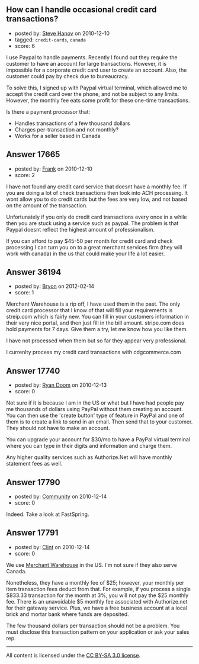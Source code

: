 ## How can I handle occasional credit card transactions?

- posted by: [Steve Hanov](https://stackexchange.com/users/-1/1958-steve-hanov) on 2010-12-10
- tagged: `credit-cards`, `canada`
- score: 6

I use Paypal to handle payments. Recently I found out they require the customer to have an account for large transactions. However, it is impossible for a corporate credit card user to create an account. Also, the customer could pay by check due to bureaucracy. 

To solve this, I signed up with Paypal virtual terminal, which allowed me to accept the credit card over the phone, and not be subject to any limits. However, the monthly fee eats some profit for these one-time transactions.

Is there a payment processor that:

 * Handles transactions of a few thousand dollars
 * Charges per-transaction and not monthly?
 * Works for a seller based in Canada
 


## Answer 17665

- posted by: [Frank](https://stackexchange.com/users/-1/4858-frank) on 2010-12-10
- score: 2

I have not found any credit card service that doesnt have a monthly fee.  If you are doing a lot of check transactions then look into ACH processing.  It wont allow you to do credit cards but the fees are very low, and not based on the amount of the transaction.

Unfortunately if you only do credit card transactions every once in a while then you are stuck using a service such as paypal.  The problem is that Paypal doesnt reflect the highest amount of professionalism. 

If you can afford to pay $45-50 per month for credit card and check processing I can turn you on to a great merchant services firm (they will work with canada) in the us that could make your life a lot easier. 




## Answer 36194

- posted by: [Bryon](https://stackexchange.com/users/-1/16432-bryon) on 2012-02-14
- score: 1

Merchant Warehouse is a rip off, I have used them in the past.  The only credit card processor that I know of that will fill your requirements is streip.com which is fairly new.  You can fill in your customers information in their very nice portal, and then just fill in the bill amount.  stripe.com does hold payments for 7 days.  Give them a try, let me know how you like them.

I have not processed when them but so far they appear very professional.

I currenlty process my credit card transactions with cdgcommerce.com


## Answer 17740

- posted by: [Ryan Doom](https://stackexchange.com/users/-1/5655-ryan-doom) on 2010-12-13
- score: 0

Not sure if it is because I am in the US or what but I have had people pay me thousands of dollars using PayPal without them creating an account.  You can then use the 'create button' type of feature in PayPal and one of them is to create a link to send in an email.  Then send that to your customer. They should not have to make an account.

You can upgrade your account for $30/mo to have a PayPal virtual terminal where you can type in their digits and information and charge them.

Any higher quality services such as Authorize.Net will have monthly statement fees as well.


## Answer 17790

- posted by: [Community](https://stackexchange.com/users/-1/-1-community) on 2010-12-14
- score: 0

Indeed.  Take a look at FastSpring.


## Answer 17791

- posted by: [Clint](https://stackexchange.com/users/-1/1100-clint) on 2010-12-14
- score: 0

<p>We use <a href="http://merchantwarehouse.com/" rel="nofollow">Merchant Warehouse</a> in the US. I'm not sure if they also serve Canada.</p>

<p>Nonetheless, they have a monthly fee of $25; however, your monthly per item transaction fees deduct from that. For example, if you process a single $833.33 transaction for the month at 3%, you will not pay the $25 monthly fee. There is an unavoidable $5 monthly fee associated with Authorize.net for their gateway service. Plus, we have a free business account at a local brick and mortar bank where funds are deposited.</p>

<p>The few thousand dollars per transaction should not be a problem. You must disclose this transaction pattern on  your application or ask your sales rep.</p>




---

All content is licensed under the [CC BY-SA 3.0 license](https://creativecommons.org/licenses/by-sa/3.0/).
